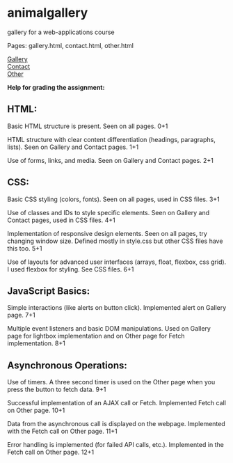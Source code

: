 # animalgallery
 gallery for a web-applications course

Pages: gallery.html, contact.html, other.html

[Gallery](gallery.html) <br>
[Contact](contact.html) <br>
[Other](other.html) <br>

**Help for grading the assignment:**

## HTML:

Basic HTML structure is present. Seen on all pages. 0+1

HTML structure with clear content differentiation (headings, paragraphs, lists). Seen on Gallery and Contact pages. 1+1

Use of forms, links, and media. Seen on Gallery and Contact pages. 2+1

## CSS:

Basic CSS styling (colors, fonts). Seen on all pages, used in CSS files. 3+1

Use of classes and IDs to style specific elements. Seen on Gallery and Contact pages, used in CSS files. 4+1

Implementation of responsive design elements. Seen on all pages, try changing window size. Defined mostly in style.css but other CSS files have this too. 5+1

Use of layouts for advanced user interfaces (arrays, float, flexbox, css grid). I used flexbox for styling. See CSS files. 6+1

## JavaScript Basics:

Simple interactions (like alerts on button click). Implemented alert on Gallery page. 7+1

Multiple event listeners and basic DOM manipulations. Used on Gallery page for lightbox implementation and on Other page for Fetch implementation. 8+1

## Asynchronous Operations:

Use of timers. A three second timer is used on the Other page when you press the button to fetch data. 9+1

Successful implementation of an AJAX call or Fetch. Implemented Fetch call on Other page. 10+1

Data from the asynchronous call is displayed on the webpage. Implemented with the Fetch call on Other page. 11+1

Error handling is implemented (for failed API calls, etc.). Implemented in the Fetch call on Other page. 12+1